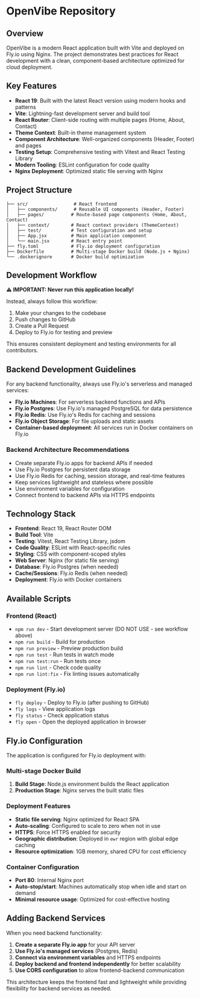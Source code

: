 # OpenVibe Repository

## Overview

OpenVibe is a modern React application built with Vite and deployed on Fly.io using Nginx. The project demonstrates best practices for React development with a clean, component-based architecture optimized for cloud deployment.

## Key Features

- **React 19**: Built with the latest React version using modern hooks and patterns
- **Vite**: Lightning-fast development server and build tool
- **React Router**: Client-side routing with multiple pages (Home, About, Contact)
- **Theme Context**: Built-in theme management system
- **Component Architecture**: Well-organized components (Header, Footer) and pages
- **Testing Setup**: Comprehensive testing with Vitest and React Testing Library
- **Modern Tooling**: ESLint configuration for code quality
- **Nginx Deployment**: Optimized static file serving with Nginx

## Project Structure

```
├── src/                 # React frontend
│   ├── components/      # Reusable UI components (Header, Footer)
│   ├── pages/          # Route-based page components (Home, About, Contact)
│   ├── context/        # React context providers (ThemeContext)
│   ├── test/           # Test configuration and setup
│   ├── App.jsx         # Main application component
│   └── main.jsx        # React entry point
├── fly.toml            # Fly.io deployment configuration
├── Dockerfile          # Multi-stage Docker build (Node.js + Nginx)
└── .dockerignore       # Docker build optimization
```

## Development Workflow

**⚠️ IMPORTANT: Never run this application locally!**

Instead, always follow this workflow:
1. Make your changes to the codebase
2. Push changes to GitHub
3. Create a Pull Request
4. Deploy to Fly.io for testing and preview

This ensures consistent deployment and testing environments for all contributors.

## Backend Development Guidelines

For any backend functionality, always use Fly.io's serverless and managed services:

- **Fly.io Machines**: For serverless backend functions and APIs
- **Fly.io Postgres**: Use Fly.io's managed PostgreSQL for data persistence
- **Fly.io Redis**: Use Fly.io's Redis for caching and sessions
- **Fly.io Object Storage**: For file uploads and static assets
- **Container-based deployment**: All services run in Docker containers on Fly.io

### Backend Architecture Recommendations
- Create separate Fly.io apps for backend APIs if needed
- Use Fly.io Postgres for persistent data storage
- Use Fly.io Redis for caching, session storage, and real-time features
- Keep services lightweight and stateless where possible
- Use environment variables for configuration
- Connect frontend to backend APIs via HTTPS endpoints

## Technology Stack

- **Frontend**: React 19, React Router DOM
- **Build Tool**: Vite
- **Testing**: Vitest, React Testing Library, jsdom
- **Code Quality**: ESLint with React-specific rules
- **Styling**: CSS with component-scoped styles
- **Web Server**: Nginx (for static file serving)
- **Database**: Fly.io Postgres (when needed)
- **Cache/Sessions**: Fly.io Redis (when needed)
- **Deployment**: Fly.io with Docker containers

## Available Scripts

### Frontend (React)
- `npm run dev` - Start development server (DO NOT USE - see workflow above)
- `npm run build` - Build for production
- `npm run preview` - Preview production build
- `npm run test` - Run tests in watch mode
- `npm run test:run` - Run tests once
- `npm run lint` - Check code quality
- `npm run lint:fix` - Fix linting issues automatically

### Deployment (Fly.io)
- `fly deploy` - Deploy to Fly.io (after pushing to GitHub)
- `fly logs` - View application logs
- `fly status` - Check application status
- `fly open` - Open the deployed application in browser

## Fly.io Configuration

The application is configured for Fly.io deployment with:

### Multi-stage Docker Build
1. **Build Stage**: Node.js environment builds the React application
2. **Production Stage**: Nginx serves the built static files

### Deployment Features
- **Static file serving**: Nginx optimized for React SPA
- **Auto-scaling**: Configured to scale to zero when not in use
- **HTTPS**: Force HTTPS enabled for security
- **Geographic distribution**: Deployed in `ewr` region with global edge caching
- **Resource optimization**: 1GB memory, shared CPU for cost efficiency

### Container Configuration
- **Port 80**: Internal Nginx port
- **Auto-stop/start**: Machines automatically stop when idle and start on demand
- **Minimal resource usage**: Optimized for cost-effective hosting

## Adding Backend Services

When you need backend functionality:

1. **Create a separate Fly.io app** for your API server
2. **Use Fly.io's managed services** (Postgres, Redis) 
3. **Connect via environment variables** and HTTPS endpoints
4. **Deploy backend and frontend independently** for better scalability
5. **Use CORS configuration** to allow frontend-backend communication

This architecture keeps the frontend fast and lightweight while providing flexibility for backend services as needed.